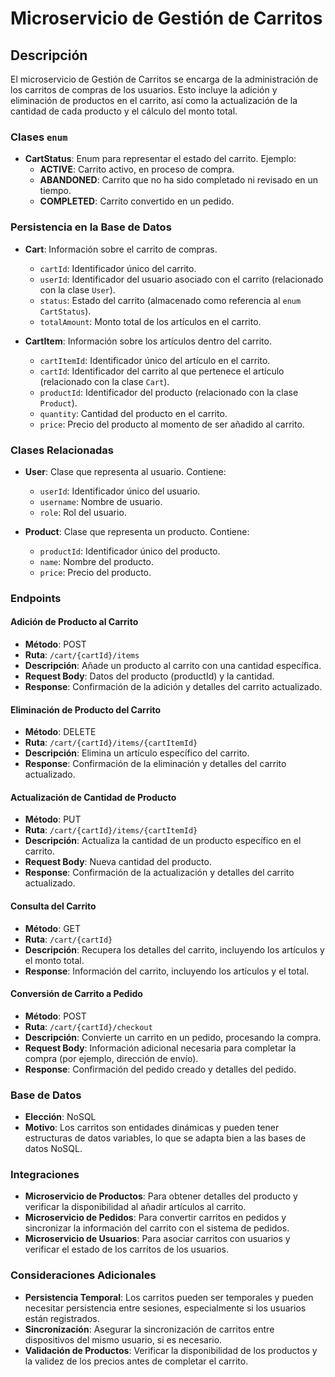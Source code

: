 # Microservicio de Gestión de Carritos

## Descripción
El microservicio de Gestión de Carritos se encarga de la administración de los carritos de compras de los usuarios. Esto incluye la adición y eliminación de productos en el carrito, así como la actualización de la cantidad de cada producto y el cálculo del monto total.

### Clases `enum`
- **CartStatus**: Enum para representar el estado del carrito. Ejemplo:
  - **ACTIVE**: Carrito activo, en proceso de compra.
  - **ABANDONED**: Carrito que no ha sido completado ni revisado en un tiempo.
  - **COMPLETED**: Carrito convertido en un pedido.

### Persistencia en la Base de Datos
- **Cart**: Información sobre el carrito de compras.
  - `cartId`: Identificador único del carrito.
  - `userId`: Identificador del usuario asociado con el carrito (relacionado con la clase `User`).
  - `status`: Estado del carrito (almacenado como referencia al `enum CartStatus`).
  - `totalAmount`: Monto total de los artículos en el carrito.

- **CartItem**: Información sobre los artículos dentro del carrito.
  - `cartItemId`: Identificador único del artículo en el carrito.
  - `cartId`: Identificador del carrito al que pertenece el artículo (relacionado con la clase `Cart`).
  - `productId`: Identificador del producto (relacionado con la clase `Product`).
  - `quantity`: Cantidad del producto en el carrito.
  - `price`: Precio del producto al momento de ser añadido al carrito.

### Clases Relacionadas
- **User**: Clase que representa al usuario. Contiene:
  - `userId`: Identificador único del usuario.
  - `username`: Nombre de usuario.
  - `role`: Rol del usuario.

- **Product**: Clase que representa un producto. Contiene:
  - `productId`: Identificador único del producto.
  - `name`: Nombre del producto.
  - `price`: Precio del producto.

### Endpoints

#### Adición de Producto al Carrito
- **Método**: POST
- **Ruta**: `/cart/{cartId}/items`
- **Descripción**: Añade un producto al carrito con una cantidad específica.
- **Request Body**: Datos del producto (productId) y la cantidad.
- **Response**: Confirmación de la adición y detalles del carrito actualizado.

#### Eliminación de Producto del Carrito
- **Método**: DELETE
- **Ruta**: `/cart/{cartId}/items/{cartItemId}`
- **Descripción**: Elimina un artículo específico del carrito.
- **Response**: Confirmación de la eliminación y detalles del carrito actualizado.

#### Actualización de Cantidad de Producto
- **Método**: PUT
- **Ruta**: `/cart/{cartId}/items/{cartItemId}`
- **Descripción**: Actualiza la cantidad de un producto específico en el carrito.
- **Request Body**: Nueva cantidad del producto.
- **Response**: Confirmación de la actualización y detalles del carrito actualizado.

#### Consulta del Carrito
- **Método**: GET
- **Ruta**: `/cart/{cartId}`
- **Descripción**: Recupera los detalles del carrito, incluyendo los artículos y el monto total.
- **Response**: Información del carrito, incluyendo los artículos y el total.

#### Conversión de Carrito a Pedido
- **Método**: POST
- **Ruta**: `/cart/{cartId}/checkout`
- **Descripción**: Convierte un carrito en un pedido, procesando la compra.
- **Request Body**: Información adicional necesaria para completar la compra (por ejemplo, dirección de envío).
- **Response**: Confirmación del pedido creado y detalles del pedido.

### Base de Datos
- **Elección**: NoSQL
- **Motivo**: Los carritos son entidades dinámicas y pueden tener estructuras de datos variables, lo que se adapta bien a las bases de datos NoSQL.

### Integraciones
- **Microservicio de Productos**: Para obtener detalles del producto y verificar la disponibilidad al añadir artículos al carrito.
- **Microservicio de Pedidos**: Para convertir carritos en pedidos y sincronizar la información del carrito con el sistema de pedidos.
- **Microservicio de Usuarios**: Para asociar carritos con usuarios y verificar el estado de los carritos de los usuarios.

### Consideraciones Adicionales
- **Persistencia Temporal**: Los carritos pueden ser temporales y pueden necesitar persistencia entre sesiones, especialmente si los usuarios están registrados.
- **Sincronización**: Asegurar la sincronización de carritos entre dispositivos del mismo usuario, si es necesario.
- **Validación de Productos**: Verificar la disponibilidad de los productos y la validez de los precios antes de completar el carrito.

